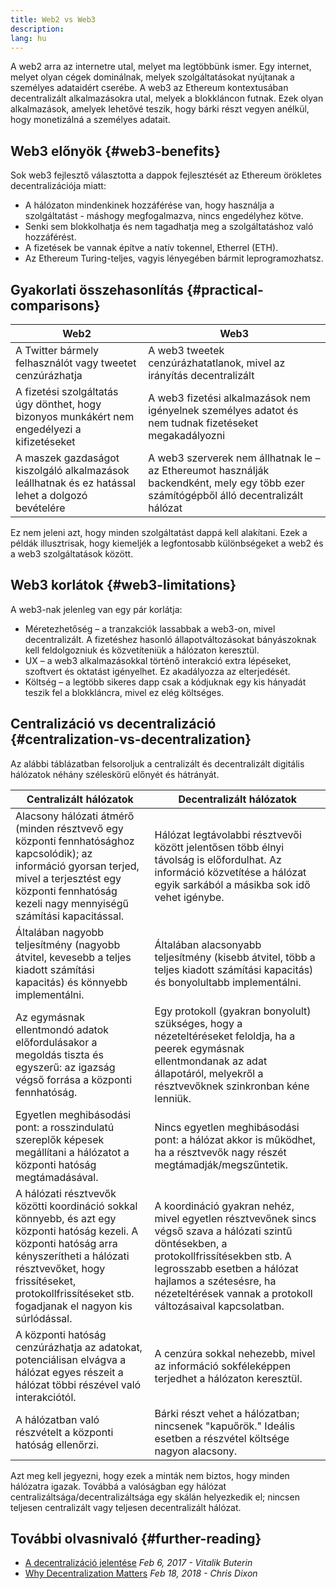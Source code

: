 ```yaml
---
title: Web2 vs Web3
description:
lang: hu
---
```


A web2 arra az internetre utal, melyet ma legtöbbünk ismer. Egy internet, melyet olyan cégek dominálnak, melyek szolgáltatásokat nyújtanak a személyes adataidért cserébe. A web3 az Ethereum kontextusában decentralizált alkalmazásokra utal, melyek a blokkláncon futnak. Ezek olyan alkalmazások, amelyek lehetővé teszik, hogy bárki részt vegyen anélkül, hogy monetizálná a személyes adatait.

## Web3 előnyök {#web3-benefits}

Sok web3 fejlesztő választotta a dappok fejlesztését az Ethereum örökletes decentralizációja miatt:

- A hálózaton mindenkinek hozzáférése van, hogy használja a szolgáltatást - máshogy megfogalmazva, nincs engedélyhez kötve.
- Senki sem blokkolhatja és nem tagadhatja meg a szolgáltatáshoz való hozzáférést.
- A fizetések be vannak építve a natív tokennel, Etherrel (ETH).
- Az Ethereum Turing-teljes, vagyis lényegében bármit leprogramozhatsz.

## Gyakorlati összehasonlítás {#practical-comparisons}

| Web2                                                                                              | Web3                                                                                                                                   |
| ------------------------------------------------------------------------------------------------- | -------------------------------------------------------------------------------------------------------------------------------------- |
| A Twitter bármely felhasználót vagy tweetet cenzúrázhatja                                         | A web3 tweetek cenzúrázhatatlanok, mivel az irányítás decentralizált                                                                   |
| A fizetési szolgáltatás úgy dönthet, hogy bizonyos munkákért nem engedélyezi a kifizetéseket      | A web3 fizetési alkalmazások nem igényelnek személyes adatot és nem tudnak fizetéseket megakadályozni                                  |
| A maszek gazdaságot kiszolgáló alkalmazások leállhatnak és ez hatással lehet a dolgozó bevételére | A web3 szerverek nem állhatnak le – az Ethereumot használják backendként, mely egy több ezer számítógépből álló decentralizált hálózat |

Ez nem jeleni azt, hogy minden szolgáltatást dappá kell alakítani. Ezek a példák illusztrisak, hogy kiemeljék a legfontosabb különbségeket a web2 és a web3 szolgáltatások között.

## Web3 korlátok {#web3-limitations}

A web3-nak jelenleg van egy pár korlátja:

- Méretezhetőség – a tranzakciók lassabbak a web3-on, mivel decentralizált. A fizetéshez hasonló állapotváltozásokat bányászoknak kell feldolgozniuk és közvetíteniük a hálózaton keresztül.
- UX – a web3 alkalmazásokkal történő interakció extra lépéseket, szoftvert és oktatást igényelhet. Ez akadályozza az elterjedését.
- Költség – a legtöbb sikeres dapp csak a kódjuknak egy kis hányadát teszik fel a blokkláncra, mivel ez elég költséges.

## Centralizáció vs decentralizáció {#centralization-vs-decentralization}

Az alábbi táblázatban felsoroljuk a centralizált és decentralizált digitális hálózatok néhány széleskörű előnyét és hátrányát.

| Centralizált hálózatok                                                                                                                                                                                                                               | Decentralizált hálózatok                                                                                                                                                                                                                                         |
| ---------------------------------------------------------------------------------------------------------------------------------------------------------------------------------------------------------------------------------------------------- | ---------------------------------------------------------------------------------------------------------------------------------------------------------------------------------------------------------------------------------------------------------------- |
| Alacsony hálózati átmérő (minden résztvevő egy központi fennhatósághoz kapcsolódik); az információ gyorsan terjed, mivel a terjesztést egy központi fennhatóság kezeli nagy mennyiségű számítási kapacitással.                                       | Hálózat legtávolabbi résztvevői között jelentősen több élnyi távolság is előfordulhat. Az információ közvetítése a hálózat egyik sarkából a másikba sok idő vehet igénybe.                                                                                       |
| Általában nagyobb teljesítmény (nagyobb átvitel, kevesebb a teljes kiadott számítási kapacitás) és könnyebb implementálni.                                                                                                                           | Általában alacsonyabb teljesítmény (kisebb átvitel, több a teljes kiadott számítási kapacitás) és bonyolultabb implementálni.                                                                                                                                    |
| Az egymásnak ellentmondó adatok előfordulásakor a megoldás tiszta és egyszerű: az igazság végső forrása a központi fennhatóság.                                                                                                                      | Egy protokoll (gyakran bonyolult) szükséges, hogy a nézeteltéréseket feloldja, ha a peerek egymásnak ellentmondanak az adat állapotáról, melyekről a résztvevőknek szinkronban kéne lenniük.                                                                     |
| Egyetlen meghibásodási pont: a rosszindulatú szereplők képesek megállítani a hálózatot a központi hatóság megtámadásával.                                                                                                                            | Nincs egyetlen meghibásodási pont: a hálózat akkor is működhet, ha a résztvevők nagy részét megtámadják/megszűntetik.                                                                                                                                            |
| A hálózati résztvevők közötti koordináció sokkal könnyebb, és azt egy központi hatóság kezeli. A központi hatóság arra kényszerítheti a hálózati résztvevőket, hogy frissítéseket, protokollfrissítéseket stb. fogadjanak el nagyon kis súrlódással. | A koordináció gyakran nehéz, mivel egyetlen résztvevőnek sincs végső szava a hálózati szintű döntésekben, a protokollfrissítésekben stb. A legrosszabb esetben a hálózat hajlamos a szétesésre, ha nézeteltérések vannak a protokoll változásaival kapcsolatban. |
| A központi hatóság cenzúrázhatja az adatokat, potenciálisan elvágva a hálózat egyes részeit a hálózat többi részével való interakciótól.                                                                                                             | A cenzúra sokkal nehezebb, mivel az információ sokféleképpen terjedhet a hálózaton keresztül.                                                                                                                                                                    |
| A hálózatban való részvételt a központi hatóság ellenőrzi.                                                                                                                                                                                           | Bárki részt vehet a hálózatban; nincsenek "kapuőrök." Ideális esetben a részvétel költsége nagyon alacsony.                                                                                                                                                      |

Azt meg kell jegyezni, hogy ezek a minták nem biztos, hogy minden hálózatra igazak. Továbbá a valóságban egy hálózat centralizáltsága/decentralizáltsága egy skálán helyezkedik el; nincsen teljesen centralizált vagy teljesen decentralizált hálózat.

## További olvasnivaló {#further-reading}

- [A decentralizáció jelentése](https://medium.com/@VitalikButerin/the-meaning-of-decentralization-a0c92b76a274) _Feb 6, 2017 - Vitalik Buterin_
- [Why Decentralization Matters](https://medium.com/s/story/why-decentralization-matters-5e3f79f7638e) _Feb 18, 2018 - Chris Dixon_
